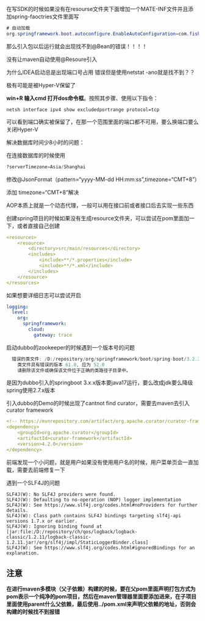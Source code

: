 在写SDK的时候如果没有在resourse文件夹下面增加一个MATE-INF文件并且添加spring-faoctries文件里面写

```java
# 自动加载
org.springframework.boot.autoconfigure.EnableAutoConfiguration=com.fishman.fishmanapi_clent_sdk.FishmanAPIClientSdkConfig

```

那么引入包以后运行就会出现找不到@Bean的错误！！！！

没有让maven自动使用@Resoure引入



为什么IDEA启动总是出现端口号占用 错误但是使用netstat -ano就是找不到？？

极有可能是被Hyper-V保留了

**win+R 输入cmd 打开dos命令框**。按照其步骤、使用以下指令：

```shell
netsh interface ipv4 show excludedportrange protocol=tcp
```

可以看到端口确实被保留了，在那一个范围里面的端口都不可用，要么换端口要么关闭Hyper-V



解决数据库时间少8小时的问题：

在连接数据库的时候使用

```sql
?serverTimezone=Asia/Shanghai
```

修改@JsonFormat（pattern=“yyyy-MM-dd HH:mm:ss”,timezone=“CMT+8”）

添加 timezone=“CMT+8”解决



AOP本质上就是一个动态代理，一般可以用在接口前或者接口后去实现一些东西

创建spring项目的时候如果没有生成resource文件夹，可以尝试在pom里面加一下，或者直接自己创建

```yaml
<resources>
    <resource>
        <directory>src/main/resources</directory>
        <includes>
            <include>**/*.properties</include>
            <include>**/*.xml</include>
        </includes>
    </resource>
</resources>
```

如果想要详细日志可以尝试开启

```yaml
logging:
  level:
    org:
      springframework:
        cloud:
          gateway: trace
```

启动dubbo的zookeeper的时候遇到一个版本号的问题

```java
  错误的类文件: /D:/repository/org/springframework/boot/spring-boot/3.2.3/spring-boot-3.2.3.jar!/org/springframework/boot/SpringApplication.class
    类文件具有错误的版本 61.0, 应为 52.0
    请删除该文件或确保该文件位于正确的类路径子目录中。
```

是因为dubbo引入的springboot 3.x.x版本要java17运行，要么改成jdk要么降级spring使用2.7.x版本

引入dubbo的Demo的时候出现了cantnot find curator，需要去maven去引入curator framework

```yaml
<!-- https://mvnrepository.com/artifact/org.apache.curator/curator-framework -->
<dependency>
    <groupId>org.apache.curator</groupId>
    <artifactId>curator-framework</artifactId>
    <version>4.2.0</version>
</dependency>

```

前端发现一个小问题，就是用户如果没有使用用户名的时候，用户菜单页会一直加载，需要去前端修复一下



遇到一个SLF4J的问题

```
SLF4J(W): No SLF4J providers were found.
SLF4J(W): Defaulting to no-operation (NOP) logger implementation
SLF4J(W): See https://www.slf4j.org/codes.html#noProviders for further details.
SLF4J(W): Class path contains SLF4J bindings targeting slf4j-api versions 1.7.x or earlier.
SLF4J(W): Ignoring binding found at [jar:file:/D:/repository/ch/qos/logback/logback-classic/1.2.11/logback-classic-1.2.11.jar!/org/slf4j/impl/StaticLoggerBinder.class]
SLF4J(W): See https://www.slf4j.org/codes.html#ignoredBindings for an explanation.
```

## 注意

**在进行maven多模块（父子依赖）构建的时候，要在父pom里面声明打包方式为pom表示一个纯净的pom项目，然后在maven管理器里面要添加进来，在子项目里面使用parent什么父依赖，最后使用<relativePath>../pom.xml</relativePath>来声明父依赖的地址，否则会构建的时候找不到报错**
